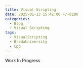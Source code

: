 ```yaml
---
title: Visual Scripting
date: 2025-01-13 15:42:00 +/-0100
categories:
  - Blog
  - Visual Scripting
tags:
  - VisualScripting
  - BredaUniversity
  - Cpp
---
```

Work In Progress
